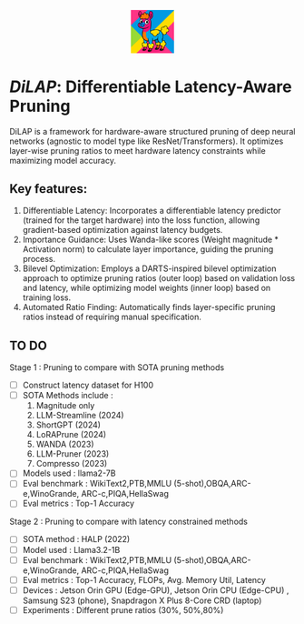 <p align="center">
<img src="assets/icon2.png" width="15%"> <br>
</p>

# *DiLAP*: Differentiable Latency-Aware Pruning

DiLAP is a framework for hardware-aware structured pruning of deep neural networks (agnostic to model type like ResNet/Transformers). It optimizes layer-wise pruning ratios to meet hardware latency constraints while maximizing model accuracy.

## Key features:

1. Differentiable Latency: Incorporates a differentiable latency predictor (trained for the target hardware) into the loss function, allowing gradient-based optimization against latency budgets.   
2. Importance Guidance: Uses Wanda-like scores (Weight magnitude * Activation norm) to calculate layer importance, guiding the pruning process.   
3. Bilevel Optimization: Employs a DARTS-inspired bilevel optimization approach to optimize pruning ratios (outer loop) based on validation loss and latency, while optimizing model weights (inner loop) based on training loss.   
4. Automated Ratio Finding: Automatically finds layer-specific pruning ratios instead of requiring manual specification.

## TO DO

Stage 1 : Pruning to compare with SOTA pruning methods
- [ ] Construct latency dataset for H100
- [ ] SOTA Methods include : 
    1. Magnitude only
    2. LLM-Streamline (2024)
    3. ShortGPT (2024)
    4. LoRAPrune (2024)
    5. WANDA (2023)
    6. LLM-Pruner (2023)
    7. Compresso (2023)
- [ ] Models used : llama2-7B
- [ ] Eval benchmark : WikiText2,PTB,MMLU (5-shot),OBQA,ARC-e,WinoGrande, ARC-c,PIQA,HellaSwag
- [ ] Eval metrics : Top-1 Accuracy

Stage 2 : Pruning to compare with latency constrained methods
- [ ] SOTA method : HALP (2022)
- [ ] Model used : Llama3.2-1B
- [ ] Eval benchmark : WikiText2,PTB,MMLU (5-shot),OBQA,ARC-e,WinoGrande, ARC-c,PIQA,HellaSwag
- [ ] Eval metrics : Top-1 Accuracy, FLOPs, Avg. Memory Util, Latency
- [ ] Devices : Jetson Orin GPU (Edge-GPU), Jetson Orin CPU (Edge-CPU) , Samsung S23 (phone), Snapdragon X Plus 8-Core CRD (laptop)
- [ ] Experiments : Different prune ratios (30%, 50%,80%)